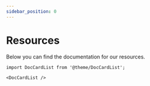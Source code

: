 ```yaml
---
sidebar_position: 0
---
```


# Resources

Below you can find the documentation for our resources.

```mdx-code-block
import DocCardList from '@theme/DocCardList';

<DocCardList />
```
